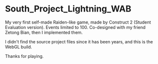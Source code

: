 # South_Project_Lightning_WAB

My very first self-made Raiden-like game, made by Construct 2 (Student Evaluation version). Events limited to 100.
Co-designed with my friend Zetong Bian, then I implemented them.

I didn't find the source project files since it has been years, and this is the WebGL build.

Thanks for playing.
